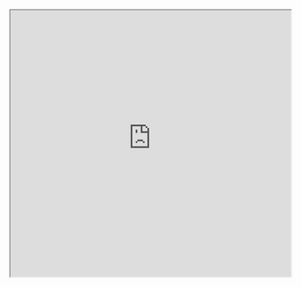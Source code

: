 <div style="position: relative; width: 100%; 
    padding-top: calc(100% - 24px)">
    <iframe src="https://hamuddaolihumanlinewiki.miraheze.org" title="MHDH维基" 
    style="position: absolute; width: 100%; height: 100%; top: 0;">
    </iframe>
</div>
